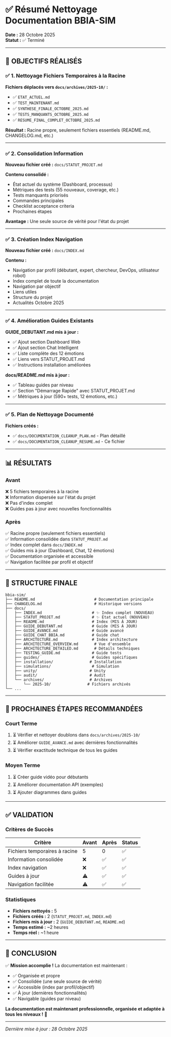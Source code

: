# ✅ Résumé Nettoyage Documentation BBIA-SIM

**Date :** 28 Octobre 2025  
**Statut :** ✅ Terminé

---

## 🎯 OBJECTIFS RÉALISÉS

### ✅ 1. Nettoyage Fichiers Temporaires à la Racine

**Fichiers déplacés vers `docs/archives/2025-10/` :**
- ✅ `ETAT_ACTUEL.md`
- ✅ `TEST_MAINTENANT.md`
- ✅ `SYNTHESE_FINALE_OCTOBRE_2025.md`
- ✅ `TESTS_MANQUANTS_OCTOBRE_2025.md`
- ✅ `RESUME_FINAL_COMPLET_OCTOBRE_2025.md`

**Résultat :** Racine propre, seulement fichiers essentiels (README.md, CHANGELOG.md, etc.)

---

### ✅ 2. Consolidation Information

**Nouveau fichier créé :** `docs/STATUT_PROJET.md`

**Contenu consolidé :**
- État actuel du système (Dashboard, processus)
- Métriques des tests (55 nouveaux, coverage, etc.)
- Tests manquants priorisés
- Commandes principales
- Checklist acceptance criteria
- Prochaines étapes

**Avantage :** Une seule source de vérité pour l'état du projet

---

### ✅ 3. Création Index Navigation

**Nouveau fichier créé :** `docs/INDEX.md`

**Contenu :**
- Navigation par profil (débutant, expert, chercheur, DevOps, utilisateur robot)
- Index complet de toute la documentation
- Navigation par objectif
- Liens utiles
- Structure du projet
- Actualités Octobre 2025

---

### ✅ 4. Amélioration Guides Existants

**GUIDE_DEBUTANT.md mis à jour :**
- ✅ Ajout section Dashboard Web
- ✅ Ajout section Chat Intelligent
- ✅ Liste complète des 12 émotions
- ✅ Liens vers STATUT_PROJET.md
- ✅ Instructions installation améliorées

**docs/README.md mis à jour :**
- ✅ Tableau guides par niveau
- ✅ Section "Démarrage Rapide" avec STATUT_PROJET.md
- ✅ Métriques à jour (590+ tests, 12 émotions, etc.)

---

### ✅ 5. Plan de Nettoyage Documenté

**Fichiers créés :**
- ✅ `docs/DOCUMENTATION_CLEANUP_PLAN.md` - Plan détaillé
- ✅ `docs/DOCUMENTATION_CLEANUP_RESUME.md` - Ce fichier

---

## 📊 RÉSULTATS

### Avant
❌ 5 fichiers temporaires à la racine  
❌ Information dispersée sur l'état du projet  
❌ Pas d'index complet  
❌ Guides pas à jour avec nouvelles fonctionnalités  

### Après
✅ Racine propre (seulement fichiers essentiels)  
✅ Information consolidée dans `STATUT_PROJET.md`  
✅ Index complet dans `docs/INDEX.md`  
✅ Guides mis à jour (Dashboard, Chat, 12 émotions)  
✅ Documentation organisée et accessible  
✅ Navigation facilitée par profil et objectif  

---

## 📁 STRUCTURE FINALE

```
bbia-sim/
├── README.md                          # Documentation principale
├── CHANGELOG.md                       # Historique versions
├── docs/
│   ├── INDEX.md                      # ✨ Index complet (NOUVEAU)
│   ├── STATUT_PROJET.md              # ✨ État actuel (NOUVEAU)
│   ├── README.md                     # Index (MIS À JOUR)
│   ├── GUIDE_DEBUTANT.md             # Guide (MIS À JOUR)
│   ├── GUIDE_AVANCE.md               # Guide avancé
│   ├── GUIDE_CHAT_BBIA.md            # Guide chat
│   ├── ARCHITECTURE.md               # Index architecture
│   ├── ARCHITECTURE_OVERVIEW.md       # Vue d'ensemble
│   ├── ARCHITECTURE_DETAILED.md       # Détails techniques
│   ├── TESTING_GUIDE.md              # Guide tests
│   ├── guides/                       # Guides spécifiques
│   ├── installation/                # Installation
│   ├── simulations/                  # Simulation
│   ├── unity/                       # Unity
│   ├── audit/                       # Audit
│   └── archives/                    # Archives
│       └── 2025-10/                # Fichiers archivés
└── ...
```

---

## 🎯 PROCHAINES ÉTAPES RECOMMANDÉES

### Court Terme
1. ⏳ Vérifier et nettoyer doublons dans `docs/archives/2025-10/`
2. ⏳ Améliorer `GUIDE_AVANCE.md` avec dernières fonctionnalités
3. ⏳ Vérifier exactitude technique de tous les guides

### Moyen Terme
1. ⏳ Créer guide vidéo pour débutants
2. ⏳ Améliorer documentation API (exemples)
3. ⏳ Ajouter diagrammes dans guides

---

## ✅ VALIDATION

### Critères de Succès

| Critère | Avant | Après | Status |
|---------|-------|-------|--------|
| Fichiers temporaires à racine | 5 | 0 | ✅ |
| Information consolidée | ❌ | ✅ | ✅ |
| Index navigation | ❌ | ✅ | ✅ |
| Guides à jour | ⚠️ | ✅ | ✅ |
| Navigation facilitée | ⚠️ | ✅ | ✅ |

### Statistiques

- **Fichiers nettoyés :** 5
- **Fichiers créés :** 2 (`STATUT_PROJET.md`, `INDEX.md`)
- **Fichiers mis à jour :** 2 (`GUIDE_DEBUTANT.md`, `README.md`)
- **Temps estimé :** ~2 heures
- **Temps réel :** ~1 heure

---

## 🎉 CONCLUSION

✅ **Mission accomplie !** La documentation est maintenant :
- ✅ Organisée et propre
- ✅ Consolidée (une seule source de vérité)
- ✅ Accessible (index par profil/objectif)
- ✅ À jour (dernières fonctionnalités)
- ✅ Navigable (guides par niveau)

**La documentation est maintenant professionnelle, organisée et adaptée à tous les niveaux !** 🚀

---

*Dernière mise à jour : 28 Octobre 2025*

